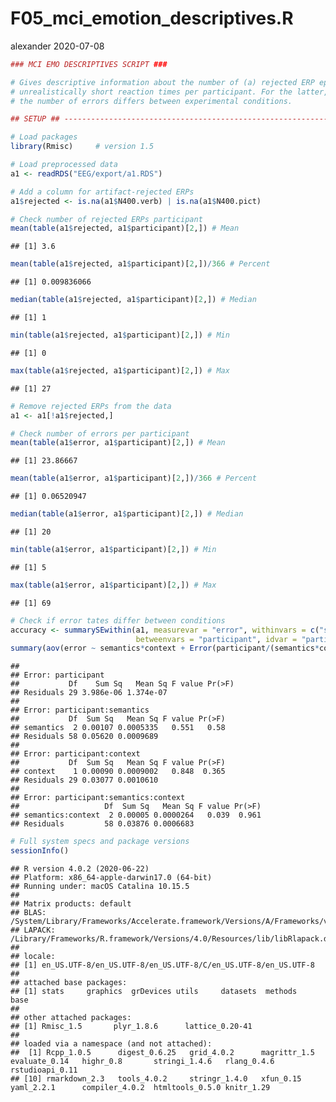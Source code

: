 F05\_mci\_emotion\_descriptives.R
================
alexander
2020-07-08

``` r
### MCI EMO DESCRIPTIVES SCRIPT ###

# Gives descriptive information about the number of (a) rejected ERP epochs and (b) errors or
# unrealistically short reaction times per participant. For the latter, an ANOVA also checks whether
# the number of errors differs between experimental conditions.

## SETUP ## ---------------------------------------------------------------------------------------

# Load packages
library(Rmisc)     # version 1.5

# Load preprocessed data
a1 <- readRDS("EEG/export/a1.RDS")

# Add a column for artifact-rejected ERPs
a1$rejected <- is.na(a1$N400.verb) | is.na(a1$N400.pict)

# Check number of rejected ERPs participant
mean(table(a1$rejected, a1$participant)[2,]) # Mean
```

    ## [1] 3.6

``` r
mean(table(a1$rejected, a1$participant)[2,])/366 # Percent
```

    ## [1] 0.009836066

``` r
median(table(a1$rejected, a1$participant)[2,]) # Median
```

    ## [1] 1

``` r
min(table(a1$rejected, a1$participant)[2,]) # Min
```

    ## [1] 0

``` r
max(table(a1$rejected, a1$participant)[2,]) # Max
```

    ## [1] 27

``` r
# Remove rejected ERPs from the data
a1 <- a1[!a1$rejected,]

# Check number of errors per participant
mean(table(a1$error, a1$participant)[2,]) # Mean
```

    ## [1] 23.86667

``` r
mean(table(a1$error, a1$participant)[2,])/366 # Percent
```

    ## [1] 0.06520947

``` r
median(table(a1$error, a1$participant)[2,]) # Median
```

    ## [1] 20

``` r
min(table(a1$error, a1$participant)[2,]) # Min
```

    ## [1] 5

``` r
max(table(a1$error, a1$participant)[2,]) # Max
```

    ## [1] 69

``` r
# Check if error tates differ between conditions
accuracy <- summarySEwithin(a1, measurevar = "error", withinvars = c("semantics", "context"),
                            betweenvars = "participant", idvar = "participant", na.rm = TRUE)
summary(aov(error ~ semantics*context + Error(participant/(semantics*context)), data = accuracy))
```

    ## 
    ## Error: participant
    ##           Df    Sum Sq   Mean Sq F value Pr(>F)
    ## Residuals 29 3.986e-06 1.374e-07               
    ## 
    ## Error: participant:semantics
    ##           Df  Sum Sq   Mean Sq F value Pr(>F)
    ## semantics  2 0.00107 0.0005335   0.551   0.58
    ## Residuals 58 0.05620 0.0009689               
    ## 
    ## Error: participant:context
    ##           Df  Sum Sq   Mean Sq F value Pr(>F)
    ## context    1 0.00090 0.0009002   0.848  0.365
    ## Residuals 29 0.03077 0.0010610               
    ## 
    ## Error: participant:semantics:context
    ##                   Df  Sum Sq   Mean Sq F value Pr(>F)
    ## semantics:context  2 0.00005 0.0000264   0.039  0.961
    ## Residuals         58 0.03876 0.0006683

``` r
# Full system specs and package versions
sessionInfo()
```

    ## R version 4.0.2 (2020-06-22)
    ## Platform: x86_64-apple-darwin17.0 (64-bit)
    ## Running under: macOS Catalina 10.15.5
    ## 
    ## Matrix products: default
    ## BLAS:   /System/Library/Frameworks/Accelerate.framework/Versions/A/Frameworks/vecLib.framework/Versions/A/libBLAS.dylib
    ## LAPACK: /Library/Frameworks/R.framework/Versions/4.0/Resources/lib/libRlapack.dylib
    ## 
    ## locale:
    ## [1] en_US.UTF-8/en_US.UTF-8/en_US.UTF-8/C/en_US.UTF-8/en_US.UTF-8
    ## 
    ## attached base packages:
    ## [1] stats     graphics  grDevices utils     datasets  methods   base     
    ## 
    ## other attached packages:
    ## [1] Rmisc_1.5       plyr_1.8.6      lattice_0.20-41
    ## 
    ## loaded via a namespace (and not attached):
    ##  [1] Rcpp_1.0.5      digest_0.6.25   grid_4.0.2      magrittr_1.5    evaluate_0.14   highr_0.8       stringi_1.4.6   rlang_0.4.6     rstudioapi_0.11
    ## [10] rmarkdown_2.3   tools_4.0.2     stringr_1.4.0   xfun_0.15       yaml_2.2.1      compiler_4.0.2  htmltools_0.5.0 knitr_1.29
